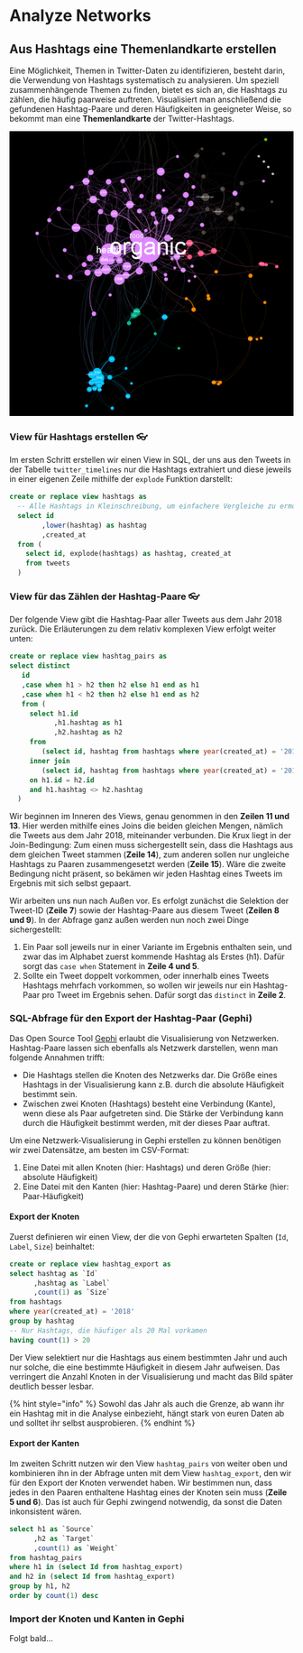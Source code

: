 # Analyze Networks

## Aus Hashtags eine Themenlandkarte erstellen

Eine Möglichkeit, Themen in Twitter-Daten zu identifizieren, besteht darin, die Verwendung von Hashtags systematisch zu analysieren. Um speziell zusammenhängende Themen zu finden, bietet es sich an, die Hashtags zu zählen, die häufig paarweise auftreten. Visualisiert man anschließend die gefundenen Hashtag-Paare und deren Häufigkeiten in geeigneter Weise, so bekommt man eine **Themenlandkarte** der Twitter-Hashtags.

![Beispiel f&#xFC;r eine Themenlandkarte auf Basis von Hashtags.](../../.gitbook/assets/hashtag_network.png)

### View für Hashtags erstellen 👓 

Im ersten Schritt erstellen wir einen View in SQL, der uns aus den Tweets in der Tabelle `twitter_timelines` nur die Hashtags extrahiert und diese jeweils in einer eigenen Zeile mithilfe der `explode` Funktion darstellt:

```sql
create or replace view hashtags as
  -- Alle Hashtags in Kleinschreibung, um einfachere Vergleiche zu ermöglichen
  select id
        ,lower(hashtag) as hashtag
        ,created_at
  from (
    select id, explode(hashtags) as hashtag, created_at
    from tweets
  )
```

### View für das Zählen der Hashtag-Paare 👓 

Der folgende View gibt die Hashtag-Paar aller Tweets aus dem Jahr 2018 zurück. Die Erläuterungen zu dem relativ komplexen View erfolgt weiter unten:

```sql
create or replace view hashtag_pairs as
select distinct
   id
   ,case when h1 > h2 then h2 else h1 end as h1
   ,case when h1 < h2 then h2 else h1 end as h2 
   from (
     select h1.id
           ,h1.hashtag as h1
           ,h2.hashtag as h2 
     from 
        (select id, hashtag from hashtags where year(created_at) = '2018') h1
     inner join 
        (select id, hashtag from hashtags where year(created_at) = '2018') h2
     on h1.id = h2.id
     and h1.hashtag <> h2.hashtag
  )
```

Wir beginnen im Inneren des Views, genau genommen in den **Zeilen 11 und 13**. Hier werden mithilfe eines Joins die beiden gleichen Mengen, nämlich die Tweets aus dem Jahr 2018, miteinander verbunden. Die Krux liegt in der Join-Bedingung: Zum einen muss sichergestellt sein, dass die Hashtags aus dem gleichen Tweet stammen \(**Zeile 14**\), zum anderen sollen nur ungleiche Hashtags zu Paaren zusammengesetzt werden \(**Zeile 15**\). Wäre die zweite Bedingung nicht präsent, so bekämen wir jeden Hashtag eines Tweets im Ergebnis mit sich selbst gepaart.

Wir arbeiten uns nun nach Außen vor. Es erfolgt zunächst die Selektion der Tweet-ID \(**Zeile 7**\) sowie der Hashtag-Paare aus diesem Tweet \(**Zeilen 8 und 9**\). In der Abfrage ganz außen werden nun noch zwei Dinge sichergestellt:

1. Ein Paar soll jeweils nur in einer Variante im Ergebnis enthalten sein, und zwar das im Alphabet zuerst kommende Hashtag als Erstes \(h1\). Dafür sorgt das `case when` Statement in **Zeile 4 und 5**.
2. Sollte ein Tweet doppelt vorkommen, oder innerhalb eines Tweets Hashtags mehrfach vorkommen, so wollen wir jeweils nur ein Hashtag-Paar pro Tweet im Ergebnis sehen. Dafür sorgt das `distinct` in **Zeile 2**.

### SQL-Abfrage für den Export der Hashtag-Paar \(Gephi\)

Das Open Source Tool [Gephi](https://gephi.org/) erlaubt die Visualisierung von Netzwerken. Hashtag-Paare lassen sich ebenfalls als Netzwerk darstellen, wenn man folgende Annahmen trifft:

* Die Hashtags stellen die Knoten des Netzwerks dar. Die Größe eines Hashtags in der Visualisierung kann z.B. durch die absolute Häufigkeit bestimmt sein.
* Zwischen zwei Knoten \(Hashtags\) besteht eine Verbindung \(Kante\), wenn diese als Paar aufgetreten sind. Die Stärke der Verbindung kann durch die Häufigkeit bestimmt werden, mit der dieses Paar auftrat.

Um eine Netzwerk-Visualisierung in Gephi erstellen zu können benötigen wir zwei Datensätze, am besten im CSV-Format:

1. Eine Datei mit allen Knoten \(hier: Hashtags\) und deren Größe \(hier: absolute Häufigkeit\)
2. Eine Datei mit den Kanten \(hier: Hashtag-Paare\) und deren Stärke \(hier: Paar-Häufigkeit\)

#### Export der Knoten

Zuerst definieren wir einen View, der die von Gephi erwarteten Spalten \(`Id`, `Label`, `Size`\) beinhaltet:

```sql
create or replace view hashtag_export as
select hashtag as `Id`
      ,hashtag as `Label`
      ,count(1) as `Size`
from hashtags
where year(created_at) = '2018'
group by hashtag
-- Nur Hashtags, die häufiger als 20 Mal vorkamen
having count(1) > 20
```

Der View selektiert nur die Hashtags aus einem bestimmten Jahr und auch nur solche, die eine bestimmte Häufigkeit in diesem Jahr aufweisen. Das verringert die Anzahl Knoten in der Visualisierung und macht das Bild später deutlich besser lesbar.

{% hint style="info" %}
Sowohl das Jahr als auch die Grenze, ab wann ihr ein Hashtag mit in die Analyse einbezieht, hängt stark von euren Daten ab und solltet ihr selbst ausprobieren.
{% endhint %}

#### Export der Kanten

Im zweiten Schritt nutzen wir den View `hashtag_pairs` von weiter oben und kombinieren ihn in der Abfrage unten mit dem View `hashtag_export`, den wir für den Export der Knoten verwendet haben. Wir bestimmen nun, dass jedes in den Paaren enthaltene Hashtag eines der Knoten sein muss \(**Zeile 5 und 6**\). Das ist auch für Gephi zwingend notwendig, da sonst die Daten inkonsistent wären.

```sql
select h1 as `Source`
      ,h2 as `Target`
      ,count(1) as `Weight`
from hashtag_pairs 
where h1 in (select Id from hashtag_export)
and h2 in (select Id from hashtag_export)
group by h1, h2
order by count(1) desc
```

### Import der Knoten und Kanten in Gephi

Folgt bald...

